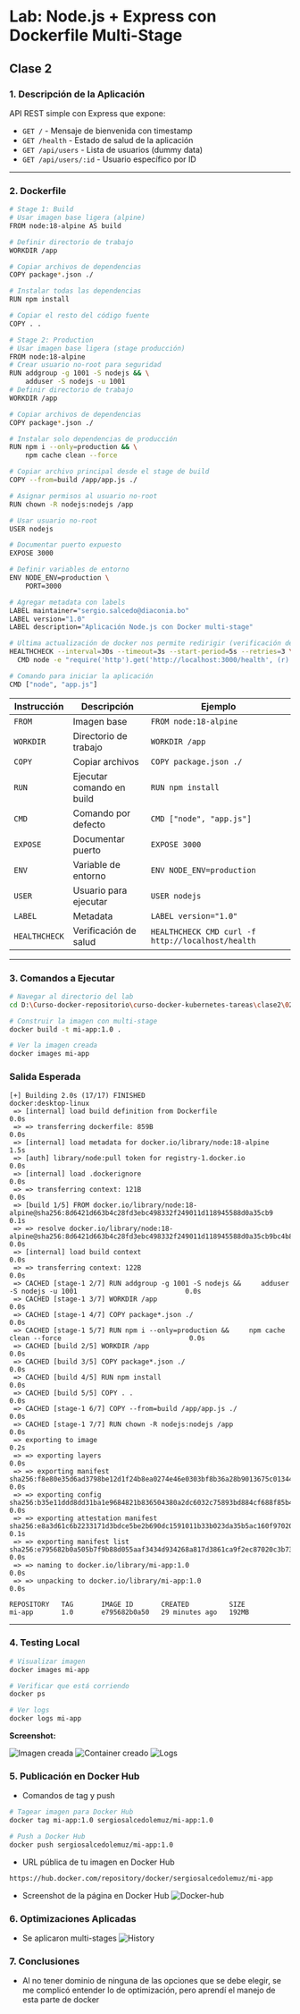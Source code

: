 # Lab: Node.js + Express con Dockerfile Multi-Stage
## Clase 2
### 1. Descripción de la Aplicación

API REST simple con Express que expone:
- `GET /` - Mensaje de bienvenida con timestamp
- `GET /health` - Estado de salud de la aplicación
- `GET /api/users` - Lista de usuarios (dummy data)
- `GET /api/users/:id` - Usuario específico por ID

---

### 2. Dockerfile

```bash
# Stage 1: Build
# Usar imagen base ligera (alpine)
FROM node:18-alpine AS build

# Definir directorio de trabajo
WORKDIR /app

# Copiar archivos de dependencias
COPY package*.json ./

# Instalar todas las dependencias
RUN npm install

# Copiar el resto del código fuente
COPY . .

# Stage 2: Production
# Usar imagen base ligera (stage producción)
FROM node:18-alpine
# Crear usuario no-root para seguridad
RUN addgroup -g 1001 -S nodejs && \
    adduser -S nodejs -u 1001
# Definir directorio de trabajo
WORKDIR /app

# Copiar archivos de dependencias
COPY package*.json ./

# Instalar solo dependencias de producción
RUN npm i --only=production && \
    npm cache clean --force

# Copiar archivo principal desde el stage de build
COPY --from=build /app/app.js ./

# Asignar permisos al usuario no-root
RUN chown -R nodejs:nodejs /app

# Usar usuario no-root
USER nodejs

# Documentar puerto expuesto
EXPOSE 3000

# Definir variables de entorno
ENV NODE_ENV=production \
    PORT=3000

# Agregar metadata con labels
LABEL maintainer="sergio.salcedo@diaconia.bo"
LABEL version="1.0"
LABEL description="Aplicación Node.js con Docker multi-stage"

# Ultima actualización de docker nos permite redirigir (verificación de salud)
HEALTHCHECK --interval=30s --timeout=3s --start-period=5s --retries=3 \
  CMD node -e "require('http').get('http://localhost:3000/health', (r) => {process.exit(r.statusCode === 200 ? 0 : 1)})"

# Comando para iniciar la aplicación
CMD ["node", "app.js"]
```
| Instrucción | Descripción | Ejemplo |
|-------------|-------------|---------|
| `FROM` | Imagen base | `FROM node:18-alpine` |
| `WORKDIR` | Directorio de trabajo | `WORKDIR /app` |
| `COPY` | Copiar archivos | `COPY package.json ./` |
| `RUN` | Ejecutar comando en build | `RUN npm install` |
| `CMD` | Comando por defecto | `CMD ["node", "app.js"]` |
| `EXPOSE` | Documentar puerto | `EXPOSE 3000` |
| `ENV` | Variable de entorno | `ENV NODE_ENV=production` |
| `USER` | Usuario para ejecutar | `USER nodejs` |
| `LABEL` | Metadata | `LABEL version="1.0"` |
| `HEALTHCHECK` | Verificación de salud | `HEALTHCHECK CMD curl -f http://localhost/health` |

---

### 3. Comandos a Ejecutar

```bash
# Navegar al directorio del lab
cd D:\Curso-docker-repositorio\curso-docker-kubernetes-tareas\clase2\02-nodejs-express-multistage

# Construir la imagen con multi-stage
docker build -t mi-app:1.0 .

# Ver la imagen creada
docker images mi-app
```

### Salida Esperada

```
[+] Building 2.0s (17/17) FINISHED                                                                 docker:desktop-linux
 => [internal] load build definition from Dockerfile                                                               0.0s
 => => transferring dockerfile: 859B                                                                               0.0s
 => [internal] load metadata for docker.io/library/node:18-alpine                                                  1.5s
 => [auth] library/node:pull token for registry-1.docker.io                                                        0.0s
 => [internal] load .dockerignore                                                                                  0.0s
 => => transferring context: 121B                                                                                  0.0s
 => [build 1/5] FROM docker.io/library/node:18-alpine@sha256:8d6421d663b4c28fd3ebc498332f249011d118945588d0a35cb9  0.1s
 => => resolve docker.io/library/node:18-alpine@sha256:8d6421d663b4c28fd3ebc498332f249011d118945588d0a35cb9bc4b8c  0.0s
 => [internal] load build context                                                                                  0.0s
 => => transferring context: 122B                                                                                  0.0s
 => CACHED [stage-1 2/7] RUN addgroup -g 1001 -S nodejs &&     adduser -S nodejs -u 1001                           0.0s
 => CACHED [stage-1 3/7] WORKDIR /app                                                                              0.0s
 => CACHED [stage-1 4/7] COPY package*.json ./                                                                     0.0s
 => CACHED [stage-1 5/7] RUN npm i --only=production &&     npm cache clean --force                                0.0s
 => CACHED [build 2/5] WORKDIR /app                                                                                0.0s
 => CACHED [build 3/5] COPY package*.json ./                                                                       0.0s
 => CACHED [build 4/5] RUN npm install                                                                             0.0s
 => CACHED [build 5/5] COPY . .                                                                                    0.0s
 => CACHED [stage-1 6/7] COPY --from=build /app/app.js ./                                                          0.0s
 => CACHED [stage-1 7/7] RUN chown -R nodejs:nodejs /app                                                           0.0s
 => exporting to image                                                                                             0.2s
 => => exporting layers                                                                                            0.0s
 => => exporting manifest sha256:f8e80e35d6ad3798be12d1f24b8ea0274e46e0303bf8b36a28b9013675c01344                  0.0s
 => => exporting config sha256:b35e11ddd8dd31ba1e9684821b836504380a2dc6032c75893bd884cf688f85b4                    0.0s
 => => exporting attestation manifest sha256:e8a3d61c6b2233171d3bdce5be2b690dc1591011b33b023da35b5ac160f97020      0.1s
 => => exporting manifest list sha256:e795682b0a505b7f9b88d055aaf3434d934268a817d3861ca9f2ec87020c3b73             0.0s
 => => naming to docker.io/library/mi-app:1.0                                                                      0.0s
 => => unpacking to docker.io/library/mi-app:1.0                                                                   0.0s
```

```
REPOSITORY   TAG       IMAGE ID       CREATED          SIZE
mi-app       1.0       e795682b0a50   29 minutes ago   192MB
```

---

### 4. Testing Local

```bash
# Visualizar imagen
docker images mi-app

# Verificar que está corriendo
docker ps

# Ver logs
docker logs mi-app
```
**Screenshot:**

![Imagen creada](screenshots/image-node.png)
![Container creado](screenshots/ps-node.png)
![Logs](screenshots/logs.png)

### 5. Publicación en Docker Hub

- Comandos de tag y push
```bash
# Tagear imagen para Docker Hub
docker tag mi-app:1.0 sergiosalcedolemuz/mi-app:1.0

# Push a Docker Hub
docker push sergiosalcedolemuz/mi-app:1.0
```
- URL pública de tu imagen en Docker Hub
```bash
https://hub.docker.com/repository/docker/sergiosalcedolemuz/mi-app
```
- Screenshot de la página en Docker Hub
![Docker-hub](screenshots/hub-creado.png)

### 6. Optimizaciones Aplicadas

- Se aplicaron multi-stages
![History](screenshots/history.png)

### 7. Conclusiones

- Al no tener dominio de ninguna de las opciones que se debe elegir, se me complicó entender lo de optimización, pero aprendí el manejo de esta parte de docker
